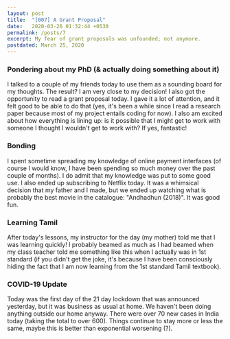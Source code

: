 ```yaml
---
layout: post
title:  "[007] A Grant Proposal"
date:   2020-03-26 01:32:44 +0530
permalink: /posts/7
excerpt: My fear of grant proposals was unfounded; not anymore.
postdated: March 25, 2020
---
```

### Pondering about my PhD (& actually doing something about it)

I talked to a couple of my friends today to use them as a sounding board for my thoughts. The result? I am very close to my decision! I also got the opportunity to read a grant proposal today. I gave it a lot of attention, and it felt good to be able to do that (yes, it's been a while since I read a research paper because most of my project entails coding for now). I also am excited about how everything is lining up: is it possible that I might get to work with someone I thought I wouldn't get to work with? If yes, fantastic!

### Bonding

I spent sometime spreading my knowledge of online payment interfaces (of course I would know, I have been spending so much money over the past couple of months). I do admit that my knowledge was put to some good use. I also ended up subscribing to Netflix today. It was a whimsical decision that my father and I made, but we ended up watching what is probably the best movie in the catalogue: "Andhadhun (2018)". It was good fun.

### Learning Tamil

After today's lessons, my instructor for the day (my mother) told me that I was learning quickly! I probably beamed as much as I had beamed when my class teacher told me something like this when I actually was in 1st standard (if you didn't get the joke, it's because I have been consciously hiding the fact that I am now learning from the 1st standard Tamil textbook).

### COVID-19 Update

Today was the first day of the 21 day lockdown that was announced yesterday, but it was business as usual at home. We haven't been doing anything outside our home anyway. There were over 70 new cases in India today (taking the total to over 600). Things continue to stay more or less the same, maybe this is better than exponential worsening (?).
